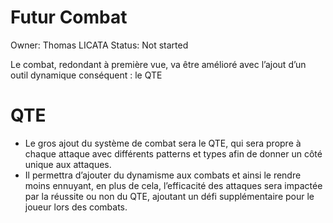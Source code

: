 # Futur Combat

Owner: Thomas LICATA
Status: Not started

Le combat, redondant à première vue, va être amélioré avec l’ajout d’un outil dynamique conséquent : le QTE

# QTE

- Le gros ajout du système de combat sera le QTE, qui sera propre à chaque attaque avec différents patterns et types afin de donner un côté unique aux attaques.
- Il permettra d’ajouter du dynamisme aux combats et ainsi le rendre moins ennuyant, en plus de cela, l’efficacité des attaques sera impactée par la réussite ou non du QTE, ajoutant un défi supplémentaire pour le joueur lors des combats.